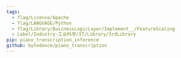 ```yaml
---
tags:
  - flag/License/Apache
  - flag/LANGUAGE/Python
  - flag/Library/BusinessLogicLayer/Implement__/FeatureScaling
  - Label/Industry-工业科学/IT/Library/3rdLibrary
pip: piano_transcription_inference
github: bytedance/piano_transcription
---
```

